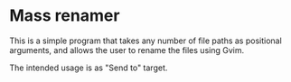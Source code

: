 ﻿# Mass renamer

This is a simple program that takes any number of file paths as positional 
arguments, and allows the user to rename the files using Gvim.

The intended usage is as "Send to" target.